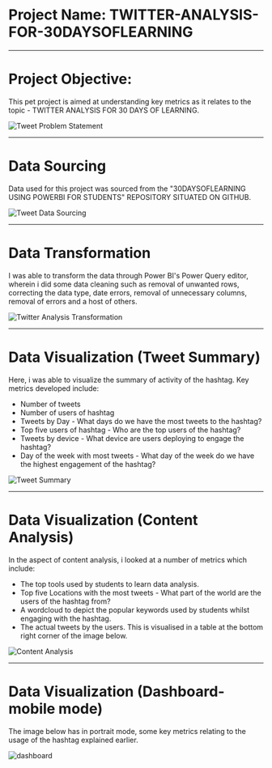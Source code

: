 # Project Name: TWITTER-ANALYSIS-FOR-30DAYSOFLEARNING



----
# Project Objective: 
This pet project is aimed at understanding key metrics as it relates to the topic - TWITTER ANALYSIS FOR 30 DAYS OF LEARNING. 

![Tweet Problem Statement](https://user-images.githubusercontent.com/107516898/177009241-10b9e8b9-06c5-4e44-9784-d94d17ac1b3f.png)



----
# Data Sourcing
Data used for this project was sourced from the "30DAYSOFLEARNING USING POWERBI FOR STUDENTS" REPOSITORY SITUATED ON GITHUB.

![Tweet Data Sourcing](https://user-images.githubusercontent.com/107516898/177009021-84430c80-8b08-46cc-9b75-123b9f82fd63.png)



----
# Data Transformation
I was able to transform the data through Power BI's Power Query editor, wherein i did some data cleaning such as removal of unwanted rows, correcting the data type, date errors, removal of unnecessary columns, removal of errors and a host of others. 

![Twitter Analysis Transformation](https://user-images.githubusercontent.com/107516898/177008950-5aa84e28-b37b-438f-967c-f5e2d3bd5a27.png)



----
# Data Visualization (Tweet Summary)
Here, i was able to visualize the summary of activity of the hashtag. Key metrics developed include:
- Number of tweets
- Number of users of hashtag
- Tweets by Day - What days do we have the most tweets to the hashtag?
- Top five users of hashtag - Who are the top users of the hashtag?
- Tweets by device - What device are users deploying to engage the hashtag?
- Day of the week with most tweets - What day of the week do we have the highest engagement of the hashtag?

![Tweet Summary](https://user-images.githubusercontent.com/107516898/177008965-74fc85a1-fe70-4642-96b2-ae5facc2a8a2.png)



----
# Data Visualization (Content Analysis)
In the aspect of content analysis, i looked at a number of metrics which include:
- The top tools used by students to learn data analysis.
- Top five Locations with the most tweets - What part of the world are the users of the hashtag from?
- A wordcloud to depict the popular keywords used by students whilst engaging with the hashtag.
- The actual tweets by the users. This is visualised in a table at the bottom right corner of the image below.

![Content Analysis](https://user-images.githubusercontent.com/107516898/177008971-137a61d9-a42c-42fa-97d6-add3a42d67a9.png)



----
# Data Visualization (Dashboard-mobile mode)
The image below has in portrait mode, some key metrics relating to the usage of the hashtag explained earlier.


![dashboard](https://user-images.githubusercontent.com/107516898/177008976-482214d8-4431-4fd9-9c88-4c11b7ceda6e.png)
